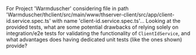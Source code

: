 For Project 'Warmduscher' considering file in path 'Warmduscher/thclient/src/main/www/thserver-client/src/app/client-id.service.spec.ts' with name 'client-id.service.spec.ts'... 
Looking at the provided tests, what are some potential drawbacks of relying solely on integration/e2e tests for validating the functionality of `ClientIdService`, and what advantages does having dedicated unit tests (like the ones shown) provide?